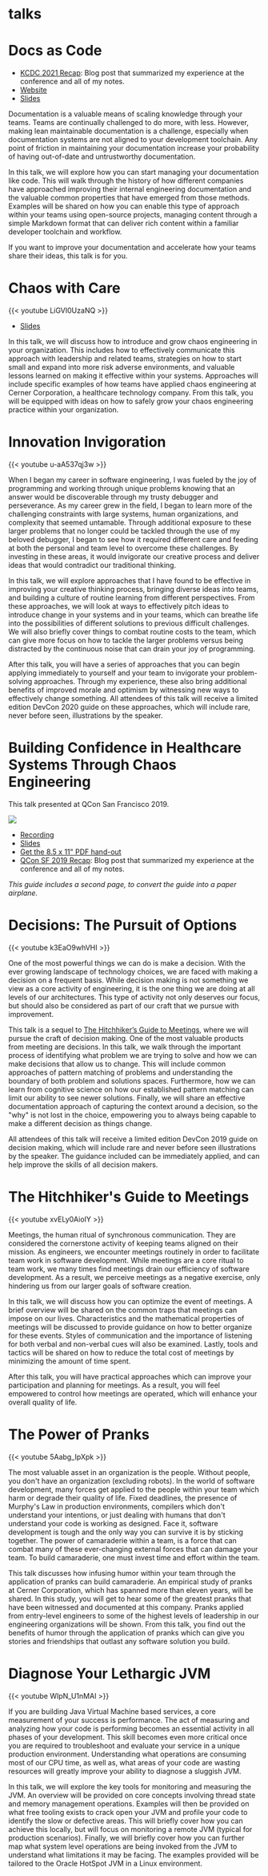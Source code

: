 # talks


# Docs as Code

* [KCDC 2021 Recap](/post/kcdc-2021-recap): Blog post that summarized my experience at the conference and all of my notes.
* [Website](https://cchesser.github.io/docs-as-code/)
* [Slides](https://cchesser.github.io/docs-as-code/slides/)

Documentation is a valuable means of scaling knowledge through your teams. Teams are continually challenged to do more, with less. However, making lean maintainable documentation is a challenge, especially when documentation systems are not aligned to your development toolchain. Any point of friction in maintaining your documentation increase your probability of having out-of-date and untrustworthy documentation.

In this talk, we will explore how you can start managing your documentation like code. This will walk through the history of how different companies have approached improving their internal engineering documentation and the valuable common properties that have emerged from those methods. Examples will be shared on how you can enable this type of approach within your teams using open-source projects, managing content through a simple Markdown format that can deliver rich content within a familiar developer toolchain and workflow.

If you want to improve your documentation and accelerate how your teams share their ideas, this talk is for you.

# Chaos with Care

{{< youtube LiGVI0UzaNQ >}}

* [Slides](/slides/chaos-carnival-feb-2021.pdf)

In this talk, we will discuss how to introduce and grow chaos engineering in your organization. This includes how to effectively communicate this approach with leadership and related teams, strategies on how to start small and expand into more risk adverse environments, and valuable lessons learned on making it effective within your systems. Approaches will include specific examples of how teams have applied chaos engineering at Cerner Corporation, a healthcare technology company. From this talk, you will be equipped with ideas on how to safely grow your chaos engineering practice within your organization.

# Innovation Invigoration

{{< youtube u-aA537qj3w >}}

When I began my career in software engineering, I was fueled by the joy of programming and working through unique problems knowing that an answer would be discoverable through my trusty debugger and perseverance. As my career grew in the field, I began to learn more of the challenging constraints with large systems, human organizations, and complexity that seemed untamable. Through additional exposure to these larger problems that no longer could be tackled through the use of my beloved debugger, I began to see how it required different care and feeding at both the personal and team level to overcome these challenges. By investing in these areas, it would invigorate our creative process and deliver ideas that would contradict our traditional thinking.

In this talk, we will explore approaches that I have found to be effective in improving your creative thinking process, bringing diverse ideas into teams, and building a culture of routine learning from different perspectives. From these approaches, we will look at ways to effectively pitch ideas to introduce change in your systems and in your teams, which can breathe life into the possibilities of different solutions to previous difficult challenges. We will also briefly cover things to combat routine costs to the team, which can give more focus on how to tackle the larger problems versus being distracted by the continuous noise that can drain your joy of programming.

After this talk, you will have a series of approaches that you can begin applying immediately to yourself and your team to invigorate your problem-solving approaches. Through my experience, these also bring additional benefits of improved morale and optimism by witnessing new ways to effectively change something. All attendees of this talk will receive a limited edition DevCon 2020 guide on these approaches, which will include rare, never before seen, illustrations by the speaker.

# Building Confidence in Healthcare Systems Through Chaos Engineering

This talk presented at QCon San Francisco 2019.

[![](/img/qcon-sf-2019/slides-preview.png)](https://www.infoq.com/presentations/cerner-resiliency)

* [Recording](https://www.infoq.com/presentations/cerner-resiliency)
* [Slides](/static/slides/qcon-sf-2019-confidence-building-w-chaos-engineering.pdf)
* [Get the 8.5 x 11" PDF hand-out](/guides/getting-started-w-chaos-exp-guide.pdf)
* [QCon SF 2019 Recap](/post/qcon-sf-2019-recap): Blog post that summarized my experience at the conference and all of my notes.

_This guide includes a second page, to convert the guide into a paper airplane._

# Decisions: The Pursuit of Options

{{< youtube k3EaO9whVHI >}}

One of the most powerful things we can do is make a decision. With the ever growing landscape of technology choices, we are faced with making a decision on a frequent basis. While decision making is not something we view as a core activity of engineering, it is the one thing we are doing at all levels of our architectures. This type of activity not only deserves our focus, but should also be considered as part of our craft that we pursue with improvement.

This talk is a sequel to [The Hitchhiker’s Guide to Meetings](https://youtu.be/xvELy0AioIY), where we will pursue the craft of decision making. One of the most valuable products from meeting are decisions. In this talk, we walk through the important process of identifying what problem we are trying to solve and how we can make decisions that allow us to change. This will include common approaches of pattern matching of problems and understanding the boundary of both problem and solutions spaces. Furthermore, how we can learn from cognitive science on how our established pattern matching can limit our ability to see newer solutions. Finally, we will share an effective documentation approach of capturing the context around a decision, so the "why" is not lost in the choice, empowering you to always being capable to make a different decision as things change.

All attendees of this talk will receive a limited edition DevCon 2019 guide on decision making, which will include rare and never before seen illustrations by the speaker. The guidance included can be immediately applied, and can help improve the skills of all decision makers.

# The Hitchhiker's Guide to Meetings

{{< youtube xvELy0AioIY >}}

Meetings, the human ritual of synchronous communication. They are considered the cornerstone activity of keeping teams aligned on their mission. As engineers, we encounter meetings routinely in order to facilitate team work in software development. While meetings are a core ritual to team work, we many times find meetings drain our efficiency of software development. As a result, we perceive meetings as a negative exercise, only hindering us from our larger goals of software creation.

In this talk, we will discuss how you can optimize the event of meetings. A brief overview will be shared on the common traps that meetings can impose on our lives. Characteristics and the mathematical properties of meetings will be discussed to provide guidance on how to better organize for these events. Styles of communication and the importance of listening for both verbal and non-verbal cues will also be examined. Lastly, tools and tactics will be shared on how to reduce the total cost of meetings by minimizing the amount of time spent.

After this talk, you will have practical approaches which can improve your participation and planning for meetings. As a result, you will feel empowered to control how meetings are operated, which will enhance your overall quality of life.

# The Power of Pranks

{{< youtube 5Aabg_IpXpk >}}

The most valuable asset in an organization is the people. Without people, you don't have an organization (excluding robots). In the world of software development, many forces get applied to the people within your team which harm or degrade their quality of life. Fixed deadlines, the presence of Murphy's Law in production environments, compilers which don't understand your intentions, or just dealing with humans that don't understand your code is working as designed. Face it, software development is tough and the only way you can survive it is by sticking together. The power of camaraderie within a team, is a force that can combat many of these ever-changing external forces that can damage your team. To build camaraderie, one must invest time and effort within the team.

This talk discusses how infusing humor within your team through the application of pranks can build camaraderie. An empirical study of pranks at Cerner Corporation, which has spanned more than eleven years, will be shared. In this study, you will get to hear some of the greatest pranks that have been witnessed and documented at this company. Pranks applied from entry-level engineers to some of the highest levels of leadership in our engineering organizations will be shown. From this talk, you find out the benefits of humor through the application of pranks which can give you stories and friendships that outlast any software solution you build.

# Diagnose Your Lethargic JVM

{{< youtube WIpN_U1nMAI >}}

If you are building Java Virtual Machine based services, a core measurement of your success is performance.  The act of measuring and analyzing how your code is performing becomes an essential activity in all phases of your development. This skill becomes even more critical once you are required to troubleshoot and evaluate your service in a unique production environment. Understanding what operations are consuming most of our CPU time, as well as, what areas of your code are wasting resources will greatly improve your ability to diagnose a sluggish JVM.

In this talk, we will explore the key tools for monitoring and measuring the JVM. An overview will be provided on core concepts involving thread state and memory management operations. Examples will then be provided on what free tooling exists to crack open your JVM and profile your code to identify the slow or defective areas. This will briefly cover how you can achieve this locally, but will focus on monitoring a remote JVM (typical for production scenarios). Finally, we will briefly cover how you can further map what system level operations are being invoked from the JVM to understand what limitations it may be facing. The examples provided will be tailored to the Oracle HotSpot JVM in a Linux environment.
